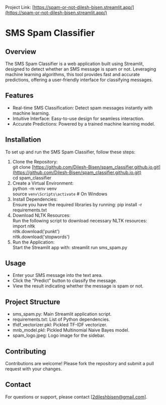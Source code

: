 Project Link: [https://spam-or-not-dilesh-bisen.streamlit.app/](https://spam-or-not-dilesh-bisen.streamlit.app/)

# <b>SMS Spam Classifier</b>

## <b>Overview</b>
The SMS Spam Classifier is a web application built using Streamlit, designed to detect whether an SMS message is spam or not. Leveraging machine learning algorithms, this tool provides fast and accurate predictions, offering a user-friendly interface for classifying messages.

## <b>Features</b>
- Real-time SMS Classification: Detect spam messages instantly with machine learning.
- Intuitive Interface: Easy-to-use design for seamless interaction.
- Accurate Predictions: Powered by a trained machine learning model.

## <b>Installation</b>
To set up and run the SMS Spam Classifier, follow these steps:
1. Clone the Repository:</br>
   git clone [https://github.com/Dilesh-Bisen/spam_classifier.github.io.git](https://github.com/Dilesh-Bisen/spam_classifier.github.io.git)</br>
   cd spam_classifier
2. Create a Virtual Environment:</br>
   python -m venv venv</br>
   source `venv\Scripts\activate` # On Windows
3. Install Dependencies:</br>
   Ensure you have the required libraries by running: pip install -r requirements.txt
4. Download NLTK Resources:</br>
   Run the following script to download necessary NLTK resources:</br>
   import nltk</br>
   nltk.download('punkt')</br>
   nltk.download('stopwords')</br>
5. Run the Application:</br>
   Start the Streamlit app with: streamlit run sms_spam.py

## <b>Usage</b>
- Enter your SMS message into the text area.
- Click the "Predict" button to classify the message.
- View the result indicating whether the message is spam or not.

## <b>Project Structure</b>
- sms_spam.py: Main Streamlit application script.
- requirements.txt: List of Python dependencies.
- tfidf_vectorizer.pkl: Pickled TF-IDF vectorizer.
- mnb_model.pkl: Pickled Multinomial Naive Bayes model.
- spam_logo.jpeg: Logo image for the sidebar.

## <b>Contributing</b>
Contributions are welcome! Please fork the repository and submit a pull request with your changes.

## <b>Contact</b>
For questions or support, please contact [2dileshbisen@gmail.com].
